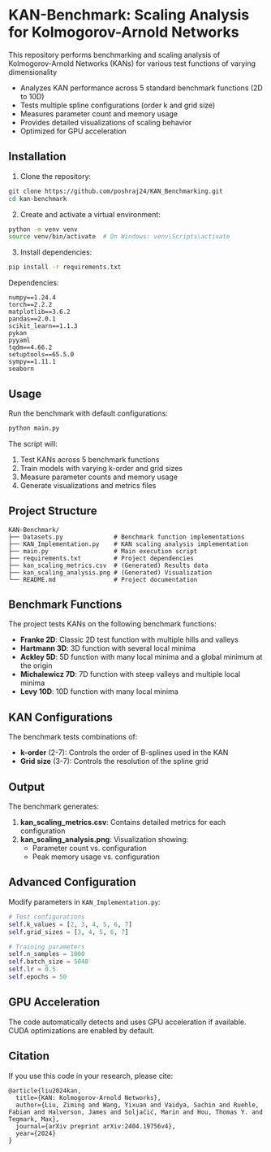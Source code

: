 # KAN-Benchmark: Scaling Analysis for Kolmogorov-Arnold Networks

This repository performs benchmarking and scaling analysis of Kolmogorov-Arnold Networks (KANs) for various test functions of varying dimensionality

- Analyzes KAN performance across 5 standard benchmark functions (2D to 10D)
- Tests multiple spline configurations (order k and grid size)
- Measures parameter count and memory usage
- Provides detailed visualizations of scaling behavior
- Optimized for GPU acceleration

## Installation

1. Clone the repository:
```bash
git clone https://github.com/poshraj24/KAN_Benchmarking.git
cd kan-benchmark
```

2. Create and activate a virtual environment:
```bash
python -m venv venv
source venv/bin/activate  # On Windows: venv\Scripts\activate
```

3. Install dependencies:
```bash
pip install -r requirements.txt
```

Dependencies:
```
numpy==1.24.4
torch==2.2.2
matplotlib==3.6.2
pandas==2.0.1
scikit_learn==1.1.3
pykan
pyyaml
tqdm==4.66.2
setuptools==65.5.0
sympy==1.11.1
seaborn
```

## Usage

Run the benchmark with default configurations:
```bash
python main.py
```

The script will:
1. Test KANs across 5 benchmark functions
2. Train models with varying k-order and grid sizes
3. Measure parameter counts and memory usage
4. Generate visualizations and metrics files

## Project Structure

```
KAN-Benchmark/
├── Datasets.py              # Benchmark function implementations
├── KAN_Implementation.py    # KAN scaling analysis implementation
├── main.py                  # Main execution script
├── requirements.txt         # Project dependencies
├── kan_scaling_metrics.csv  # (Generated) Results data
├── kan_scaling_analysis.png # (Generated) Visualization
└── README.md                # Project documentation
```

## Benchmark Functions

The project tests KANs on the following benchmark functions:

- **Franke 2D**: Classic 2D test function with multiple hills and valleys
- **Hartmann 3D**: 3D function with several local minima
- **Ackley 5D**: 5D function with many local minima and a global minimum at the origin
- **Michalewicz 7D**: 7D function with steep valleys and multiple local minima
- **Levy 10D**: 10D function with many local minima

## KAN Configurations

The benchmark tests combinations of:
- **k-order** (2-7): Controls the order of B-splines used in the KAN
- **Grid size** (3-7): Controls the resolution of the spline grid

## Output

The benchmark generates:

1. **kan_scaling_metrics.csv**: Contains detailed metrics for each configuration
2. **kan_scaling_analysis.png**: Visualization showing:
   - Parameter count vs. configuration
   - Peak memory usage vs. configuration

## Advanced Configuration

Modify parameters in `KAN_Implementation.py`:

```python
# Test configurations
self.k_values = [2, 3, 4, 5, 6, 7]
self.grid_sizes = [3, 4, 5, 6, 7]

# Training parameters
self.n_samples = 1000
self.batch_size = 5048
self.lr = 0.5
self.epochs = 50
```

## GPU Acceleration

The code automatically detects and uses GPU acceleration if available. CUDA optimizations are enabled by default.

## Citation

If you use this code in your research, please cite:

```
@article{liu2024kan,
  title={KAN: Kolmogorov-Arnold Networks},
  author={Liu, Ziming and Wang, Yixuan and Vaidya, Sachin and Ruehle, Fabian and Halverson, James and Soljačić, Marin and Hou, Thomas Y. and Tegmark, Max},
  journal={arXiv preprint arXiv:2404.19756v4},
  year={2024}
}
```
